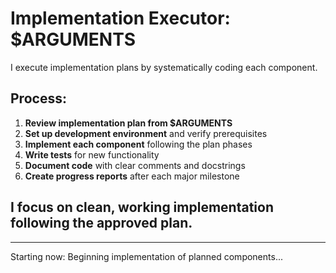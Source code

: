 # Implementation Executor: $ARGUMENTS

I execute implementation plans by systematically coding each component.

## Process:
1. **Review implementation plan from $ARGUMENTS**
2. **Set up development environment** and verify prerequisites
3. **Implement each component** following the plan phases
4. **Write tests** for new functionality
5. **Document code** with clear comments and docstrings
6. **Create progress reports** after each major milestone

## I focus on clean, working implementation following the approved plan.

---

Starting now: Beginning implementation of planned components...